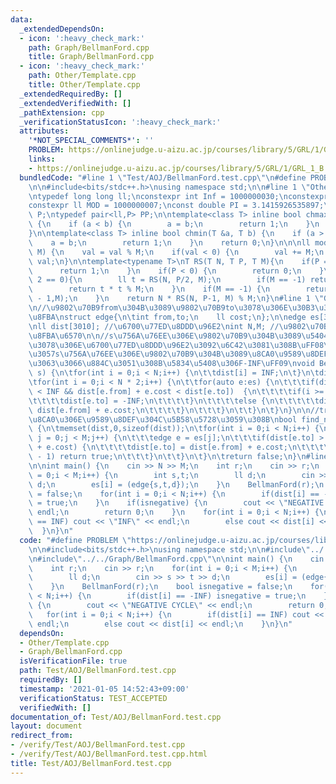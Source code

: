 ```yaml
---
data:
  _extendedDependsOn:
  - icon: ':heavy_check_mark:'
    path: Graph/BellmanFord.cpp
    title: Graph/BellmanFord.cpp
  - icon: ':heavy_check_mark:'
    path: Other/Template.cpp
    title: Other/Template.cpp
  _extendedRequiredBy: []
  _extendedVerifiedWith: []
  _pathExtension: cpp
  _verificationStatusIcon: ':heavy_check_mark:'
  attributes:
    '*NOT_SPECIAL_COMMENTS*': ''
    PROBLEM: https://onlinejudge.u-aizu.ac.jp/courses/library/5/GRL/1/GRL_1_B
    links:
    - https://onlinejudge.u-aizu.ac.jp/courses/library/5/GRL/1/GRL_1_B
  bundledCode: "#line 1 \"Test/AOJ/BellmanFord.test.cpp\"\n#define PROBLEM \"https://onlinejudge.u-aizu.ac.jp/courses/library/5/GRL/1/GRL_1_B\"\
    \n\n#include<bits/stdc++.h>\nusing namespace std;\n\n#line 1 \"Other/Template.cpp\"\
    \ntypedef long long ll;\nconstexpr int Inf = 1000000030;\nconstexpr ll INF= 2000000000000000000;\n\
    constexpr ll MOD = 1000000007;\nconst double PI = 3.1415926535897;\ntypedef pair<ll,ll>\
    \ P;\ntypedef pair<ll,P> PP;\n\ntemplate<class T> inline bool chmax(T &a, T b)\
    \ {\n    if (a < b) {\n        a = b;\n        return 1;\n    }\n    return 0;\n\
    }\n\ntemplate<class T> inline bool chmin(T &a, T b) {\n    if (a > b) {\n    \
    \    a = b;\n        return 1;\n    }\n    return 0;\n}\n\n\nll mod(ll val, ll\
    \ M) {\n    val = val % M;\n    if(val < 0) {\n        val += M;\n    }\n    return\
    \ val;\n}\n\ntemplate<typename T>\nT RS(T N, T P, T M){\n    if(P == 0) {\n  \
    \      return 1;\n    }\n    if(P < 0) {\n        return 0;\n    }\n    if(P %\
    \ 2 == 0){\n        ll t = RS(N, P/2, M);\n        if(M == -1) return t * t;\n\
    \        return t * t % M;\n    }\n    if(M == -1) {\n        return N * RS(N,P\
    \ - 1,M);\n    }\n    return N * RS(N, P-1, M) % M;\n}\n#line 1 \"Graph/BellmanFord.cpp\"\
    \n//\u9802\u70B9from\u304B\u3089\u9802\u70B9to\u3078\u306E\u30B3\u30B9\u30C8cost\u306E\
    \u8FBA\nstruct edge{\n\tint from,to;\n    ll cost;\n};\n\nedge es[3010]; //\u8FBA\
    \nll dist[3010]; //\u6700\u77ED\u8DDD\u96E2\nint N,M; //\u9802\u70B9\u6570\u3001\
    \u8FBA\u6570\n\n//s\u756A\u76EE\u306E\u9802\u70B9\u304B\u3089\u5404\u9802\u70B9\
    \u3078\u306E\u6700\u77ED\u8DDD\u96E2\u3092\u6C42\u3081\u308B\uFF08\u305F\u3060\
    \u3057s\u756A\u76EE\u306E\u9802\u70B9\u304B\u3089\u8CA0\u9589\u8DEF\u3092\u8FBF\
    \u3063\u3066\u884C\u3051\u308B\u5834\u5408\u306F-INF\uFF09\nvoid BellmanFord(int\
    \ s) {\n\tfor(int i = 0;i < N;i++) {\n\t\tdist[i] = INF;\n\t}\n\tdist[s] = 0;\n\
    \tfor(int i = 0;i < N * 2;i++) {\n\t\tfor(auto e:es) {\n\t\t\tif(dist[e.from]\
    \ < INF && dist[e.from] + e.cost < dist[e.to])  {\n\t\t\t\tif(i >= N - 1) {\n\t\
    \t\t\t\tdist[e.to] = -INF;\n\t\t\t\t}\n\t\t\t\telse {\n\t\t\t\t\tdist[e.to] =\
    \ dist[e.from] + e.cost;\n\t\t\t\t}\n\t\t\t}\n\t\t}\n\t}\n}\n\n//true\u306A\u3089\
    \u8CA0\u306E\u9589\u8DEF\u304C\u5B58\u5728\u3059\u308B\nbool find_negative_roop()\
    \ {\n\tmemset(dist,0,sizeof(dist));\n\tfor(int i = 0;i < N;i++) {\n\t\tfor(int\
    \ j = 0;j < M;j++) {\n\t\t\tedge e = es[j];\n\t\t\tif(dist[e.to] > dist[e.from]\
    \ + e.cost) {\n\t\t\t\tdist[e.to] = dist[e.from] + e.cost;\n\t\t\t\tif(i == N\
    \ - 1) return true;\n\t\t\t}\n\t\t}\n\t}\n\treturn false;\n}\n#line 8 \"Test/AOJ/BellmanFord.test.cpp\"\
    \n\nint main() {\n    cin >> N >> M;\n    int r;\n    cin >> r;\n    for(int i\
    \ = 0;i < M;i++) {\n        int s,t;\n        ll d;\n        cin >> s >> t >>\
    \ d;\n        es[i] = (edge{s,t,d});\n    }\n    BellmanFord(r);\n    bool isnegative\
    \ = false;\n    for(int i = 0;i < N;i++) {\n        if(dist[i] == -INF) isnegative\
    \ = true;\n    }\n    if(isnegative) {\n        cout << \"NEGATIVE CYCLE\" <<\
    \ endl;\n        return 0;\n    }\n    for(int i = 0;i < N;i++) {\n        if(dist[i]\
    \ == INF) cout << \"INF\" << endl;\n        else cout << dist[i] << endl;\n  \
    \  }\n}\n"
  code: "#define PROBLEM \"https://onlinejudge.u-aizu.ac.jp/courses/library/5/GRL/1/GRL_1_B\"\
    \n\n#include<bits/stdc++.h>\nusing namespace std;\n\n#include\"../../Other/Template.cpp\"\
    \n#include\"../../Graph/BellmanFord.cpp\"\n\nint main() {\n    cin >> N >> M;\n\
    \    int r;\n    cin >> r;\n    for(int i = 0;i < M;i++) {\n        int s,t;\n\
    \        ll d;\n        cin >> s >> t >> d;\n        es[i] = (edge{s,t,d});\n\
    \    }\n    BellmanFord(r);\n    bool isnegative = false;\n    for(int i = 0;i\
    \ < N;i++) {\n        if(dist[i] == -INF) isnegative = true;\n    }\n    if(isnegative)\
    \ {\n        cout << \"NEGATIVE CYCLE\" << endl;\n        return 0;\n    }\n \
    \   for(int i = 0;i < N;i++) {\n        if(dist[i] == INF) cout << \"INF\" <<\
    \ endl;\n        else cout << dist[i] << endl;\n    }\n}\n"
  dependsOn:
  - Other/Template.cpp
  - Graph/BellmanFord.cpp
  isVerificationFile: true
  path: Test/AOJ/BellmanFord.test.cpp
  requiredBy: []
  timestamp: '2021-01-05 14:52:43+09:00'
  verificationStatus: TEST_ACCEPTED
  verifiedWith: []
documentation_of: Test/AOJ/BellmanFord.test.cpp
layout: document
redirect_from:
- /verify/Test/AOJ/BellmanFord.test.cpp
- /verify/Test/AOJ/BellmanFord.test.cpp.html
title: Test/AOJ/BellmanFord.test.cpp
---
```

